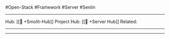 #Open-Stack #Framework #Server #Senlin
___
Hub: [[🎯 +Smolit-Hub]]
Project Hub: [[🎯 +Server Hub]]
Related: 
___
___


